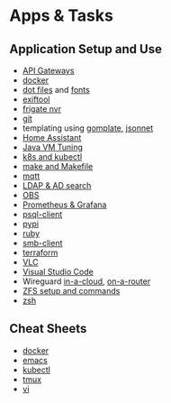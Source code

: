 # Apps & Tasks

## Application Setup and Use

* [API Gateways](api-gateways.html)
* [docker](docker/)
* [dot files](dot-files) and [fonts](fonts.html)
* [exiftool](cli-exiftool.html)
* [frigate nvr](frigate/)
* [git](git/)
* templating using [gomplate](gomplate.html), [jsonnet](/programming/jsonnet/)
* [Home Assistant](home-assistant/)
* [Java VM Tuning](java-vm.html)
* [k8s and kubectl](/k8s/)
* [make and Makefile](make/)
* [mqtt](mqtt.html)
* [LDAP & AD search](cli-ldap.html)
* [OBS](obs.html)
* [Prometheus & Grafana](prometheus-grafana.html)
* [psql-client](psql-client.html)
* [pypi](pypi.html)
* [ruby](ruby.html)
* [smb-client](smb-client.html)
* [terraform](terraform.html)
* [VLC](vlc/)
* [Visual Studio Code](vscode/)
* Wireguard [in-a-cloud](wireguard-in-a-cloud.html),
[on-a-router](wireguard-on-a-router.html)
* [ZFS setup and commands](zfs/)
* [zsh](zsh/)

## Cheat Sheets

* [docker](docker/docker.html)
* [emacs](emacs/)
* [kubectl](/k8s/kubectl.html)
* [tmux](tmux.html)
* [vi](vi.html)
